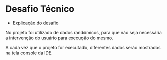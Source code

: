 # Desafio Técnico

- [Explicação do desafio](https://www.notion.so/Desafio-t-cnico-2f53347cf16a418fb75c67c978ab1a0e)

No projeto foi utilizado de dados randômicos, para que não seja necessária a intervenção do usuário para execução do mesmo.

A cada vez que o projeto for executado, diferentes dados serão mostrados na tela console da IDE.